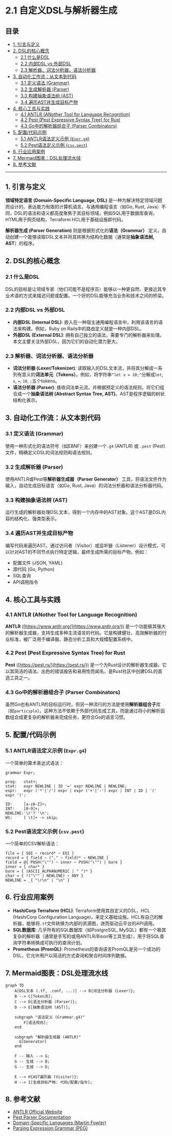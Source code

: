 # 2.1 自定义DSL与解析器生成

## 目录

- [1. 引言与定义](#1-引言与定义)
- [2. DSL的核心概念](#2-dsl的核心概念)
  - [2.1 什么是DSL](#21-什么是dsl)
  - [2.2 内部DSL vs 外部DSL](#22-内部dsl-vs-外部dsl)
  - [2.3 解析器、词法分析器、语法分析器](#23-解析器词法分析器语法分析器)
- [3. 自动化工作流：从文本到代码](#3-自动化工作流从文本到代码)
  - [3.1 定义语法 (Grammar)](#31-定义语法-grammar)
  - [3.2 生成解析器 (Parser)](#32-生成解析器-parser)
  - [3.3 构建抽象语法树 (AST)](#33-构建抽象语法树-ast)
  - [3.4 遍历AST并生成目标产物](#34-遍历ast并生成目标产物)
- [4. 核心工具与实践](#4-核心工具与实践)
  - [4.1 ANTLR (ANother Tool for Language Recognition)](#41-antlr-another-tool-for-language-recognition)
  - [4.2 Pest (Pest Expressive Syntax Tree) for Rust](#42-pest-pest-expressive-syntax-tree-for-rust)
  - [4.3 Go中的解析器组合子 (Parser Combinators)](#43-go中的解析器组合子-parser-combinators)
- [5. 配置/代码示例](#5-配置代码示例)
  - [5.1 ANTLR语法定义示例 (`Expr.g4`)](#51-antlr语法定义示例-exprg4)
  - [5.2 Pest语法定义示例 (`csv.pest`)](#52-pest语法定义示例-csvpest)
- [6. 行业应用案例](#6-行业应用案例)
- [7. Mermaid图表：DSL处理流水线](#7-mermaid图表-dsl处理流水线)
- [8. 参考文献](#8-参考文献)

---

## 1. 引言与定义

**领域特定语言 (Domain-Specific Language, DSL)** 是一种为解决特定领域问题而设计的、表达能力有限的计算机语言。与通用编程语言（如Go, Rust, Java）不同，DSL的语法和语义都高度聚焦于其目标领域，例如SQL用于数据库查询，HTML用于网页结构，Terraform HCL用于基础设施即代码。

**解析器生成 (Parser Generation)** 则是根据形式化的**语法（Grammar）** 定义，自动创建一个能够读取DSL文本并将其转换为结构化数据（通常是**抽象语法树, AST**）的程序。

## 2. DSL的核心概念

### 2.1 什么是DSL

DSL的目标是让领域专家（他们可能不是程序员）能够以一种更自然、更接近其专业术语的方式来描述问题或配置。一个好的DSL能够充当业务和技术之间的桥梁。

### 2.2 内部DSL vs 外部DSL

- **内部DSL (Internal DSL)**: 嵌入在一种宿主通用编程语言中，利用该语言的语法来构建。例如，Ruby on Rails中的路由定义就是一种内部DSL。
- **外部DSL (External DSL)**: 拥有自己独立的语法，需要专门的解析器来处理。本文主要关注外部DSL，因为它们的自动化潜力更大。

### 2.3 解析器、词法分析器、语法分析器

- **词法分析器 (Lexer/Tokenizer)**: 读取输入的DSL文本流，并将其分解成一系列有意义的**词法单元（Tokens）**。例如，将字符串`"let x = 10;"`分解成`let`, `x`, `=`, `10`, `;`五个tokens。
- **语法分析器 (Parser)**: 接收词法单元流，并根据预定义的语法规则，将它们组合成一个**抽象语法树 (Abstract Syntax Tree, AST)**。AST是程序逻辑的树状结构化表示。

## 3. 自动化工作流：从文本到代码

### 3.1 定义语法 (Grammar)

使用一种形式化的语法符号（如EBNF）来创建一个`.g4` (ANTLR) 或 `.pest` (Pest) 文件，精确定义DSL的词法规则和语法规则。

### 3.2 生成解析器 (Parser)

使用ANTLR或Pest等**解析器生成器（Parser Generator）** 工具，将语法文件作为输入，自动生成目标语言（如Go, Rust, Java）的词法分析器和语法分析器代码。

### 3.3 构建抽象语法树 (AST)

运行生成的解析器处理DSL文本，得到一个内存中的AST对象。这个AST是DSL内容的结构化、强类型表示。

### 3.4 遍历AST并生成目标产物

编写代码来遍历AST。通过访问者（Visitor）或监听器（Listener）设计模式，可以针对AST的不同节点执行特定逻辑，最终生成所需的目标产物，例如：
- 配置文件 (JSON, YAML)
- 源代码 (Go, Python)
- SQL查询
- API调用指令

## 4. 核心工具与实践

### 4.1 ANTLR (ANother Tool for Language Recognition)

**ANTLR** ([https://www.antlr.org/](https://www.antlr.org/)) 是一个功能极其强大的解析器生成器，支持生成多种主流语言的代码。它是构建健壮、高效解析器的行业标准，被广泛用于编译器、静态分析工具和大规模配置系统中。

### 4.2 Pest (Pest Expressive Syntax Tree) for Rust

**Pest** ([https://pest.rs/](https://pest.rs/)) 是一个为Rust设计的解析器生成器。它以其简洁的语法、出色的错误报告和易用性而闻名，是Rust社区中创建DSL的首选工具之一。

### 4.3 Go中的解析器组合子 (Parser Combinators)

虽然Go也有ANTLR的目标运行时，但另一种流行的方法是使用**解析器组合子**库（如`participle`）。这种方法不依赖于外部代码生成工具，而是通过将小的解析函数组合成更复杂的解析器来完成任务，更符合Go的语言习惯。

## 5. 配置/代码示例

### 5.1 ANTLR语法定义示例 (`Expr.g4`)

一个简单的算术表达式语法：
```antlr
grammar Expr;

prog:   stat+;
stat:   expr NEWLINE | ID '=' expr NEWLINE | NEWLINE;
expr:   expr ('*'|'/') expr | expr ('+'|'-') expr | INT | ID | '(' expr ')';

ID:     [a-zA-Z]+;
INT:    [0-9]+;
NEWLINE:'\r'? '\n';
WS:     [ \t]+ -> skip;
```

### 5.2 Pest语法定义示例 (`csv.pest`)

一个简单的CSV解析语法：
```pest
file = { SOI ~ record* ~ EOI }
record = { field ~ ("," ~ field)* ~ NEWLINE }
field = @{ PUSH("\"") ~ inner ~ PUSH("\"") | bare }
inner = { char* }
bare = { (ASCII_ALPHANUMERIC | " ")* }
char = { !("\"" | NEWLINE) ~ ANY }
NEWLINE = _{ "\r\n" | "\n" }
```

## 6. 行业应用案例

- **HashiCorp Terraform (HCL)**: Terraform使用其自定义的DSL，HCL (HashiCorp Configuration Language)，来定义基础设施。HCL有自己的解析器，能够将`.tf`文件转换为内部的资源图，进而驱动云平台的API调用。
- **SQL数据库**: 几乎所有的SQL数据库（如PostgreSQL, MySQL）都有一个极其复杂的解析器（通常是手写的或用ANTLR/Bison等工具生成），用于将SQL查询字符串转换成可执行的查询计划。
- **Prometheus (PromQL)**: Prometheus的查询语言PromQL是另一个成功的DSL，它允许用户以简洁的方式查询和聚合时间序列数据。

## 7. Mermaid图表：DSL处理流水线

```mermaid
graph TD
    A[DSL文本 (.tf, .conf, ...)] --> B{词法分析器 (Lexer)};
    B --> C[Token流];
    C --> D{语法分析器 (Parser)};
    D --> E[抽象语法树 (AST)];
    
    subgraph "语法定义 (Grammar.g4)"
        F[语法规则];
    end
    
    subgraph "解析器生成器 (ANTLR)"
      G[Generator]
    end
    
    F -- 输入 --> G;
    G -- 生成 --> B;
    G -- 生成 --> D;
    
    E --> H{AST遍历器 (Visitor)};
    H --> I[生成目标产物: 代码/配置/指令];
```

## 8. 参考文献

- [ANTLR Official Website](https://www.antlr.org/)
- [Pest Parser Documentation](https://pest.rs/book/)
- [Domain-Specific Languages (Martin Fowler)](https://martinfowler.com/bliki/DomainSpecificLanguage.html)
- [Parsing Expression Grammar (PEG)](https://en.wikipedia.org/wiki/Parsing_expression_grammar) 